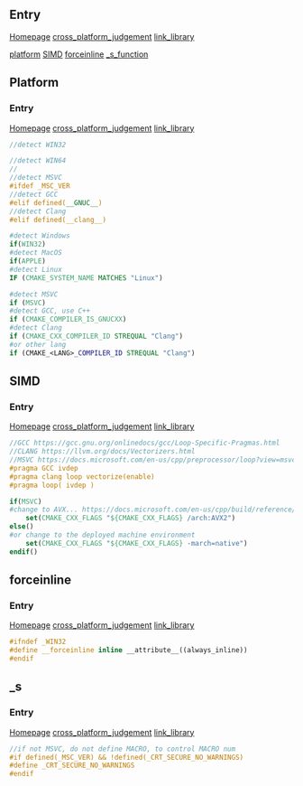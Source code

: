 ## Entry
[Homepage](../README.md)
[cross_platform_judgement](cross_platform.md)
[link_library](library.md)

[platform](##platform)
[SIMD](##simd)
[forceinline](##forceinline)
[_s_function](##_s)
## Platform
### Entry
[Homepage](../README.md)
[cross_platform_judgement](cross_platform.md)
[link_library](library.md)
```C++
//detect WIN32

//detect WIN64
//
//detect MSVC
#ifdef _MSC_VER
//detect GCC
#elif defined(__GNUC__)
//detect Clang
#elif defined(__clang__)
```
```cmake
#detect Windows
if(WIN32)
#detect MacOS
if(APPLE)
#detect Linux
IF (CMAKE_SYSTEM_NAME MATCHES "Linux")

#detect MSVC
if (MSVC)
#detect GCC, use C++
if (CMAKE_COMPILER_IS_GNUCXX)
#detect Clang
if (CMAKE_CXX_COMPILER_ID STREQUAL "Clang")
#or other lang
if (CMAKE_<LANG>_COMPILER_ID STREQUAL "Clang")
```
## SIMD
### Entry
[Homepage](../README.md)
[cross_platform_judgement](cross_platform.md)
[link_library](library.md)
```C++
//GCC https://gcc.gnu.org/onlinedocs/gcc/Loop-Specific-Pragmas.html
//CLANG https://llvm.org/docs/Vectorizers.html
//MSVC https://docs.microsoft.com/en-us/cpp/preprocessor/loop?view=msvc-160
#pragma GCC ivdep
#pragma clang loop vectorize(enable) 
#pragma loop( ivdep )
```
```cmake
if(MSVC)
#change to AVX... https://docs.microsoft.com/en-us/cpp/build/reference/arch-minimum-cpu-architecture?view=msvc-160
    set(CMAKE_CXX_FLAGS "${CMAKE_CXX_FLAGS} /arch:AVX2")
else()
#or change to the deployed machine environment
    set(CMAKE_CXX_FLAGS "${CMAKE_CXX_FLAGS} -march=native")
endif()
```

## forceinline
### Entry
[Homepage](../README.md)
[cross_platform_judgement](cross_platform.md)
[link_library](library.md)
```C++
#ifndef _WIN32
#define __forceinline inline __attribute__((always_inline))
#endif
```

## _s
### Entry
[Homepage](../README.md)
[cross_platform_judgement](cross_platform.md)
[link_library](library.md)
```C++
//if not MSVC, do not define MACRO, to control MACRO num
#if defined(_MSC_VER) && !defined(_CRT_SECURE_NO_WARNINGS)
#define _CRT_SECURE_NO_WARNINGS
#endif
```